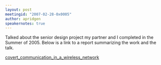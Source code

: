 ```yaml
---
layout: post
meetingid: "2007-02-28-0x0005"
author: apridgen
speakernotes: true
---
```


Talked about the senior design project my partner and I completed in the
Summer of 2005. Below is a link to a report summarizing the work and the
talk.

[covert_communication_in_a_wireless_network](http://aha.wikidot.com/covert-communication-in-a-wireless-network)

